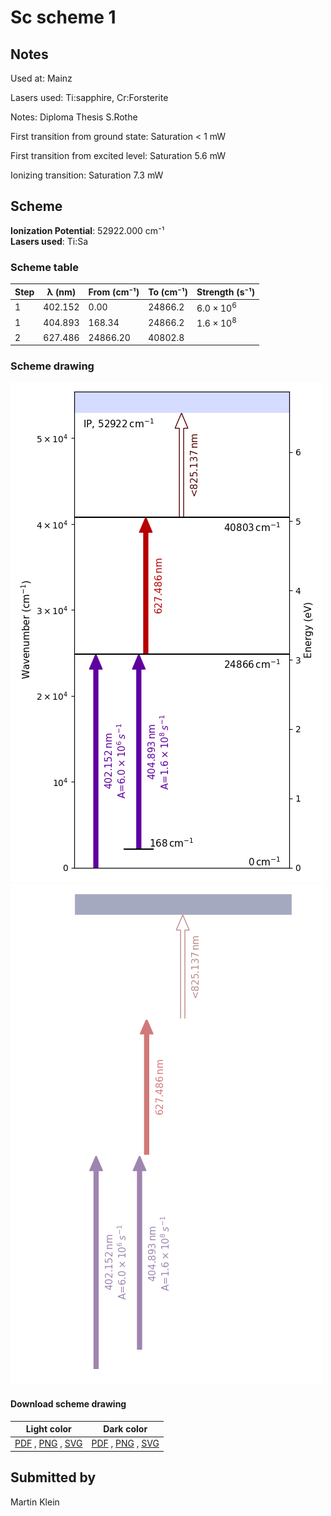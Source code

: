 # Sc scheme 1

## Notes

Used at: Mainz

Lasers used: Ti:sapphire, Cr:Forsterite

Notes: Diploma Thesis S.Rothe

First transition from ground state: Saturation < 1 mW

First transition from excited level: Saturation 5.6 mW

Ionizing transition: Saturation 7.3 mW





## Scheme

**Ionization Potential**: 52922.000 cm⁻¹  
**Lasers used**: Ti:Sa

### Scheme table

| Step | λ (nm)  | From (cm⁻¹) | To (cm⁻¹) |   Strength (s⁻¹)    |
| ---- | ------- | ----------- | --------- | ------------------- |
| 1    | 402.152 | 0.00        | 24866.2   | $6.0 \times 10^{6}$ |
| 1    | 404.893 | 168.34      | 24866.2   | $1.6 \times 10^{8}$ |
| 2    | 627.486 | 24866.20    | 40802.8   |                     |


### Scheme drawing

![sc scheme, light mode](sc-001/sc-001-light.png#only-light)
![sc scheme, dark mode](sc-001/sc-001-dark-web.png#only-dark)

#### Download scheme drawing

|                                            Light color                                            |                                           Dark color                                           |
| ------------------------------------------------------------------------------------------------- | ---------------------------------------------------------------------------------------------- |
| [PDF](sc-001/sc-001-light.pdf) , [PNG](sc-001/sc-001-light.png) , [SVG](sc-001/sc-001-light.svg)  | [PDF](sc-001/sc-001-dark.pdf) , [PNG](sc-001/sc-001-dark.png) , [SVG](sc-001/sc-001-dark.svg)  |


## Submitted by

Martin Klein

